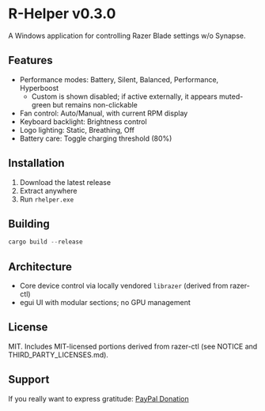 # R-Helper v0.3.0

A Windows application for controlling Razer Blade settings w/o Synapse.

## Features

- Performance modes: Battery, Silent, Balanced, Performance, Hyperboost
	- Custom is shown disabled; if active externally, it appears muted-green but remains non-clickable
- Fan control: Auto/Manual, with current RPM display
- Keyboard backlight: Brightness control
- Logo lighting: Static, Breathing, Off
- Battery care: Toggle charging threshold (80%)


## Installation

1. Download the latest release
2. Extract anywhere
3. Run `rhelper.exe`

## Building

```powershell
cargo build --release
```

## Architecture

- Core device control via locally vendored `librazer` (derived from razer-ctl)
- egui UI with modular sections; no GPU management

## License

MIT. Includes MIT-licensed portions derived from razer-ctl (see NOTICE and THIRD_PARTY_LICENSES.md).

## Support

If you really want to express gratitude: [PayPal Donation](https://www.paypal.com/paypalme/fatalutionDE)
